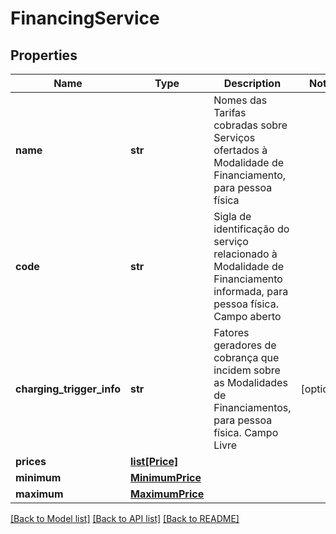 # FinancingService

## Properties
Name | Type | Description | Notes
------------ | ------------- | ------------- | -------------
**name** | **str** | Nomes das Tarifas cobradas sobre Serviços ofertados à Modalidade de Financiamento, para pessoa física | 
**code** | **str** | Sigla de identificação do serviço relacionado à Modalidade de Financiamento informada, para pessoa física. Campo aberto | 
**charging_trigger_info** | **str** | Fatores geradores de cobrança que incidem sobre as Modalidades de Financiamentos, para pessoa física. Campo Livre | [optional] 
**prices** | [**list[Price]**](Price.md) |  | 
**minimum** | [**MinimumPrice**](MinimumPrice.md) |  | 
**maximum** | [**MaximumPrice**](MaximumPrice.md) |  | 

[[Back to Model list]](../README.md#documentation-for-models) [[Back to API list]](../README.md#documentation-for-api-endpoints) [[Back to README]](../README.md)

